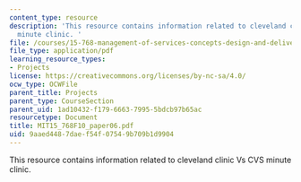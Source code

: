 ```yaml
---
content_type: resource
description: 'This resource contains information related to cleveland clinic Vs CVS
  minute clinic. '
file: /courses/15-768-management-of-services-concepts-design-and-delivery-fall-2010/9aaed4487daef54f07549b709b1d9904_MIT15_768F10_paper06.pdf
file_type: application/pdf
learning_resource_types:
- Projects
license: https://creativecommons.org/licenses/by-nc-sa/4.0/
ocw_type: OCWFile
parent_title: Projects
parent_type: CourseSection
parent_uid: 1ad10432-f179-6663-7995-5bdcb97b65ac
resourcetype: Document
title: MIT15_768F10_paper06.pdf
uid: 9aaed448-7dae-f54f-0754-9b709b1d9904
---
```

This resource contains information related to cleveland clinic Vs CVS minute clinic. 